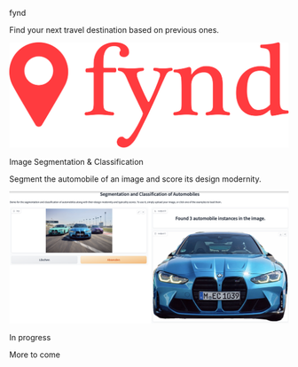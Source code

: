 <div class="flex justify-start overflow-x-scroll overflow-y-visible pt-4 pb-4 pl-4 pr-4" data-aos="fade-up">
    <div class="flex flex-col w-[41rem] h-[48rem] lg:w-96 lg:h-96 flex-shrink-0 mr-10 bg-white dark:bg-gray-800 rounded-2xl lg:hover:scale-105 shadow-md lg:shadow-none lg:hover:shadow-md transition lg:hover:duration-300 ease-in-out">
        <p class="text-left w-full pl-8 pr-4 mt-8 mb-6 lg:pl-6 lg:pr-2 lg:mt-6 lg:mb-4 text-stone-600 dark:text-neutral-400 text-4xl lg:text-xl">fynd</p>
        <p class="text-left w-full pl-8 pr-4 lg:pl-6 lg:pr-2 mb-3 antialiased font-extrabold text-gray-700 dark:text-stone-300 text-opacity-90 dark:text-opacity-90 text-6xl lg:text-3xl leading-[4.2rem]">Find your next travel destination based on previous ones.</p>
        <div class="flex-1 flex justify-center items-center mb-8 lg:mb-6 mx-8 lg:mx-6">
            <img class="object-scale-down" src="./../../res/images/projects/fynd.svg"/>
        </div>
    </div>
    <div class="flex flex-col w-[41rem] h-[48rem] lg:w-96 lg:h-96 flex-shrink-0 mr-10 bg-white dark:bg-gray-800 rounded-2xl lg:hover:scale-105 shadow-md lg:shadow-none lg:hover:shadow-md transition lg:hover:duration-300 ease-in-out">
        <p class="text-left pl-8 pr-4 mt-8 mb-6 lg:pl-6 lg:pr-2 lg:mt-6 lg:mb-4 text-stone-600 dark:text-neutral-400 text-4xl lg:text-xl">Image Segmentation & Classification</p>
        <p class="text-left pl-8 pr-4 lg:pl-6 lg:pr-2 mb-3 antialiased font-extrabold text-gray-700 dark:text-stone-300 text-opacity-90 dark:text-opacity-90 text-6xl lg:text-3xl leading-[4.2rem]">Segment the automobile of an image and score its design modernity.</p>
        <div class="flex-1 flex justify-center items-center mb-8 lg:mb-6 mx-8 lg:mx-6">
            <img src="./../../res/images/projects/automobile_segmentation_cover.png"  class="object-scale-down rounded-xl">
        </div>
    </div>
    <div class="w-[41rem] h-[48rem] lg:w-96 lg:h-96 flex-shrink-0 mr-10 bg-white dark:bg-gray-800 bg-opacity-70 dark:bg-opacity-70 rounded-2xl lg:hover:scale-105 shadow-md lg:shadow-none lg:hover:shadow-md transition lg:hover:duration-300 ease-in-out">
        <p class="block text-left pl-8 pr-4 mt-8 mb-6 lg:pl-6 lg:pr-2 lg:mt-6 lg:mb-4 text-stone-600 dark:text-neutral-400 text-4xl lg:text-xl">In progress</p>
        <p class="block text-left pl-8 pr-4 lg:pl-6 lg:pr-2 mb-2 antialiased font-extrabold text-gray-700 dark:text-stone-300 text-opacity-90 dark:text-opacity-90 text-6xl lg:text-3xl leading-[4.2rem]">More to come</p>
    </div>
</div>